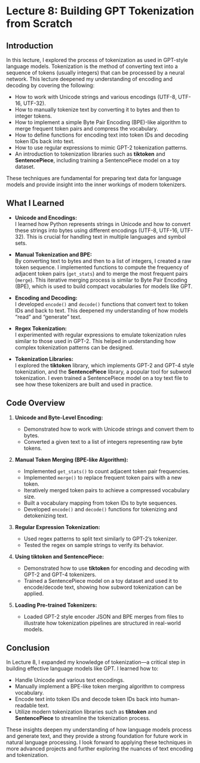 # Lecture 8: Building GPT Tokenization from Scratch

## Introduction
In this lecture, I explored the process of tokenization as used in GPT-style language models. Tokenization is the method of converting text into a sequence of tokens (usually integers) that can be processed by a neural network. This lecture deepened my understanding of encoding and decoding by covering the following:

- How to work with Unicode strings and various encodings (UTF-8, UTF-16, UTF-32).
- How to manually tokenize text by converting it to bytes and then to integer tokens.
- How to implement a simple Byte Pair Encoding (BPE)-like algorithm to merge frequent token pairs and compress the vocabulary.
- How to define functions for encoding text into token IDs and decoding token IDs back into text.
- How to use regular expressions to mimic GPT-2 tokenization patterns.
- An introduction to tokenization libraries such as **tiktoken** and **SentencePiece**, including training a SentencePiece model on a toy dataset.

These techniques are fundamental for preparing text data for language models and provide insight into the inner workings of modern tokenizers.

## What I Learned
- **Unicode and Encodings:**  
  I learned how Python represents strings in Unicode and how to convert these strings into bytes using different encodings (UTF-8, UTF-16, UTF-32). This is crucial for handling text in multiple languages and symbol sets.

- **Manual Tokenization and BPE:**  
  By converting text to bytes and then to a list of integers, I created a raw token sequence. I implemented functions to compute the frequency of adjacent token pairs (`get_stats`) and to merge the most frequent pairs (`merge`). This iterative merging process is similar to Byte Pair Encoding (BPE), which is used to build compact vocabularies for models like GPT.

- **Encoding and Decoding:**  
  I developed `encode()` and `decode()` functions that convert text to token IDs and back to text. This deepened my understanding of how models “read” and “generate” text.

- **Regex Tokenization:**  
  I experimented with regular expressions to emulate tokenization rules similar to those used in GPT-2. This helped in understanding how complex tokenization patterns can be designed.

- **Tokenization Libraries:**  
  I explored the **tiktoken** library, which implements GPT-2 and GPT-4 style tokenization, and the **SentencePiece** library, a popular tool for subword tokenization. I even trained a SentencePiece model on a toy text file to see how these tokenizers are built and used in practice.

## Code Overview
1. **Unicode and Byte-Level Encoding:**  
   - Demonstrated how to work with Unicode strings and convert them to bytes.
   - Converted a given text to a list of integers representing raw byte tokens.

2. **Manual Token Merging (BPE-like Algorithm):**  
   - Implemented `get_stats()` to count adjacent token pair frequencies.
   - Implemented `merge()` to replace frequent token pairs with a new token.
   - Iteratively merged token pairs to achieve a compressed vocabulary size.
   - Built a vocabulary mapping from token IDs to byte sequences.
   - Developed `encode()` and `decode()` functions for tokenizing and detokenizing text.

3. **Regular Expression Tokenization:**  
   - Used regex patterns to split text similarly to GPT-2’s tokenizer.
   - Tested the regex on sample strings to verify its behavior.

4. **Using tiktoken and SentencePiece:**  
   - Demonstrated how to use **tiktoken** for encoding and decoding with GPT-2 and GPT-4 tokenizers.
   - Trained a SentencePiece model on a toy dataset and used it to encode/decode text, showing how subword tokenization can be applied.

5. **Loading Pre-trained Tokenizers:**  
   - Loaded GPT-2 style encoder JSON and BPE merges from files to illustrate how tokenization pipelines are structured in real-world models.

## Conclusion
In Lecture 8, I expanded my knowledge of tokenization—a critical step in building effective language models like GPT. I learned how to:
- Handle Unicode and various text encodings.
- Manually implement a BPE-like token merging algorithm to compress vocabulary.
- Encode text into token IDs and decode token IDs back into human-readable text.
- Utilize modern tokenization libraries such as **tiktoken** and **SentencePiece** to streamline the tokenization process.

These insights deepen my understanding of how language models process and generate text, and they provide a strong foundation for future work in natural language processing. I look forward to applying these techniques in more advanced projects and further exploring the nuances of text encoding and tokenization.
